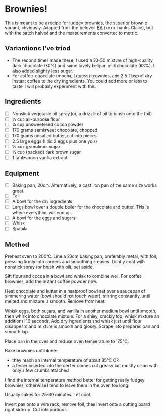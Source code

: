 # Brownies!

This is meant to be a recipe for fudgey brownies, the superior brownie variant, obviously. Adapted from the beloved [BA](https://www.bonappetit.com/recipe/fudgy-brownies) (xoxo thanks Claire), but with the batch halved and the measurements converted to metric.

## Variantions I've tried

- The second time I made these, I used a 50-50 mixture of high-quality dark chocolate (80%) and some lovely belgian milk chocolate (63%). I also added slightly less sugar.
- For coffee-chocolate (mocha, I guess) brownies, add 2.5 Tbsp of dry instant coffee to the dry ingredients. You could add more or less to taste, I will probably experiment with this.

## Ingredients

- [ ] Nonstick vegetable oil spray (or, a drizzle of oil to brush onto the foil)
- [ ] ½ cup all-purpose flour
- [ ] ¼ cup unsweetened cocoa powder
- [ ] 170 grams semisweet chocolate, chopped
- [ ] 170 grams unsalted butter, cut into pieces
- [ ] 2.5 large eggs (I did 2 eggs plus one yolk)
- [ ] ½ cup granulated sugar
- [ ] ½ cup (packed) dark brown sugar
- [ ] 1 tablespoon vanilla extract

## Equipment

- [ ] Baking pan, 20cm. Alternatively, a cast iron pan of the same size works great.
- [ ] Foil
- [ ] A bowl for the dry ingredients
- [ ] Large bowl over a double boiler for the chocolate and butter. This is where everything will end up.
- [ ] A bowl for the eggs and sugars
- [ ] Whisk
- [ ] Spatula

## Method

Preheat oven to 200°C. Line a 20cm baking pan, preferably metal, with foil, pressing firmly into corners and smoothing creases. Lightly coat with nonstick spray (or brush with oil); set aside.

Sift flour and cocoa in a bowl and whisk to combine well. For coffee brownies, add the instant coffee powder now.

Heat chocolate and butter in a heatproof bowl set over a saucepan of simmering water (bowl should not touch water), stirring constantly, until melted and mixture is smooth. Remove from heat.

Whisk eggs, both sugars, and vanilla in another medium bowl until smooth, then whisk into chocolate mixture. For a shiny, crackly top, whisk mixture an additional 10 seconds. Add dry ingredients and whisk just until flour disappears and mixture is smooth and glossy. Scrape into prepared pan and smooth top.

Place pan in the oven and reduce oven temperature to 175°C.

Bake brownies until done:
- they reach an internal temperature of about 85°C OR
- a tester inserted into the center comes out greasy but mostly clean with only a few crumbs attached

I find the internal temperature method better for getting really fudgey brownies, otherwise I tend to leave them in the oven too long.

Usually bakes for 25–30 minutes. Let cool.

Invert pan onto a wire rack, remove foil, then invert onto a cutting board right side up. Cut into portions.
